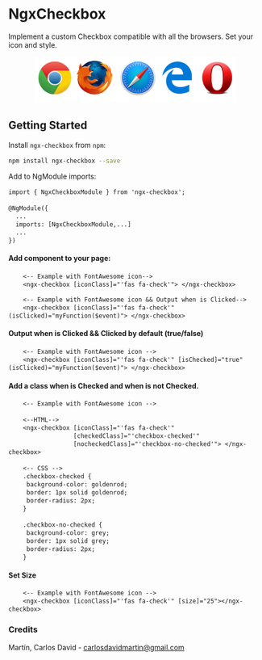 # NgxCheckbox

Implement a custom Checkbox compatible with all the browsers.
Set your icon and style.

<p align="center">
  <img src="https://github.com/DavidRnR/ngx-checkbox/raw/master/src/assets/browsers.png">
</p>

## Getting Started

Install `ngx-checkbox` from `npm`:
```bash
npm install ngx-checkbox --save
```

Add to NgModule imports:
```
import { NgxCheckboxModule } from 'ngx-checkbox';

@NgModule({
  ...
  imports: [NgxCheckboxModule,...]
  ...
})
```

#### Add component to your page:
```
    <-- Example with FontAwesome icon-->
    <ngx-checkbox [iconClass]="'fas fa-check'"> </ngx-checkbox>

```

```
    <-- Example with FontAwesome icon && Output when is Clicked-->
    <ngx-checkbox [iconClass]="'fas fa-check'" (isClicked)="myFunction($event)"> </ngx-checkbox>

```
#### Output when is Clicked && Clicked by default (true/false)
```
    <-- Example with FontAwesome icon --> 
    <ngx-checkbox [iconClass]="'fas fa-check'" [isChecked]="true" (isClicked)="myFunction($event)"> </ngx-checkbox>

```
#### Add a class when is Checked and when is not Checked.
``` 
    <-- Example with FontAwesome icon -->

    <--HTML-->
    <ngx-checkbox [iconClass]="'fas fa-check'"    
                  [checkedClass]="'checkbox-checked'"
                  [nocheckedClass]="'checkbox-no-checked'"> </ngx-checkbox>
    
    <-- CSS -->
    .checkbox-checked {
     background-color: goldenrod;
     border: 1px solid goldenrod;
     border-radius: 2px;
    }

    .checkbox-no-checked {
     background-color: grey;
     border: 1px solid grey;
     border-radius: 2px;
    }
```
#### Set Size
```
    <-- Example with FontAwesome icon -->
    <ngx-checkbox [iconClass]="'fas fa-check'" [size]="25"></ngx-checkbox>

```

### Credits
Martín, Carlos David - carlosdavidmartin@gmail.com